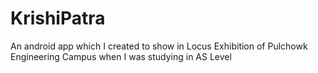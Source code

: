 # KrishiPatra
An android app which I created to show in Locus Exhibition of Pulchowk Engineering Campus when I was studying in AS Level
